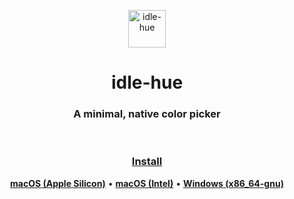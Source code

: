 <p align="center">
  <a href="#">
    <img alt="idle-hue" src="PLACEHOLDER_HEADER_IMAGE.png" width="60" />
  </a>
</p>

<h1 align="center">
  idle-hue
</h1>

<h3 align="center">
    A minimal, native color picker
</h3>

<br>

<div align="center">
  <h3>
    <a href="INSTALL.md">Install</a>
  </h3>
  <p>
    <strong><a href="https://apps.cyypher.com/idle-hue/download/macos-arm/0.4.6">macOS (Apple Silicon)</a></strong> •
    <strong><a href="https://apps.cyypher.com/idle-hue/download/macos-intel/0.4.6">macOS (Intel)</a></strong> •
    <strong><a href="https://apps.cyypher.com/idle-hue/download/windows-x86_64-gnu/0.4.6">Windows (x86_64-gnu)</a></strong>
  </p>
</div>
